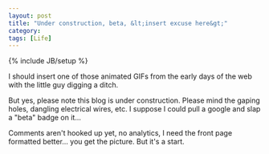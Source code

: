 ```yaml
---
layout: post
title: "Under construction, beta, &lt;insert excuse here&gt;"
category: 
tags: [Life]
---
```

{% include JB/setup %}

I should insert one of those animated GIFs from the early days of the web with the little guy digging a ditch.

But yes, please note this blog is under construction.  Please mind the gaping holes, dangling electrical wires, etc.  I suppose I could
pull a google and slap a "beta" badge on it...

Comments aren't hooked up yet, no analytics, I need the front page formatted better... you get the picture.  But it's a start.